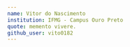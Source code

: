 ```yaml
---
name: Vitor do Nascimento
institution: IFMG - Campus Ouro Preto
quote: memento vivere.
github_user: vito0182
---
```

